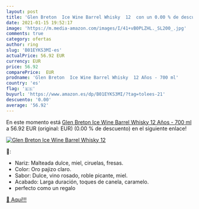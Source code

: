 ```yaml
---
layout: post
title: 'Glen Breton  Ice Wine Barrel Whisky  12  con un 0.00 % de descuento'
date: 2021-01-15 19:52:17
image: 'https://m.media-amazon.com/images/I/41+vB0PLZHL._SL200_.jpg'
comments: true
category: ofertas
author: ring
slug: 'B01EYKS3MI-es'
actualPrice: 56.92 EUR
currency: EUR
price: 56.92
comparePrice:  EUR
prodname: 'Glen Breton  Ice Wine Barrel Whisky  12 Años - 700 ml'
country: 'es'
flag: '🇪🇸'
buyurl: 'https://www.amazon.es/dp/B01EYKS3MI/?tag=tolees-21'
descuento: '0.00'
average: '56.92'
---
```


En este momento está [Glen Breton  Ice Wine Barrel Whisky  12 Años - 700 ml](https://www.amazon.es/dp/B01EYKS3MI/?tag=tolees-21) a 56.92 EUR (original:  EUR) (0.00 %  de descuento) en el siguiente enlace!

[![Glen Breton  Ice Wine Barrel Whisky  12 ](https://m.media-amazon.com/images/I/41+vB0PLZHL._SL200_.jpg)](https://www.amazon.es/dp/B01EYKS3MI/?tag=tolees-21)

🔎:

- Nariz: Malteada dulce, miel, ciruelas, fresas.
- Color: Oro pajizo claro.
- Sabor: Dulce, vino rosado, roble picante, miel.
- Acabado: Larga duración, toques de canela, caramelo.
- perfecto como un regalo

[🛒 Aquí!!!](https://www.amazon.es/dp/B01EYKS3MI/?tag=tolees-21)
